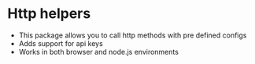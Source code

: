 # Http helpers

- This package allows you to call http methods with pre defined configs
- Adds support for api keys
- Works in both browser and node.js environments